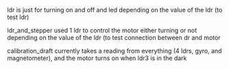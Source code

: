 ldr is just for turning on and off and led depending on the value of the ldr (to test ldr)

ldr_and_stepper used 1 ldr to control the motor either turning or not depending on the value of the ldr (to test connection between dr and motor

calibration_draft currently takes a reading from everything (4 ldrs, gyro, and magnetometer), and the motor turns on when ldr3 is in the dark
